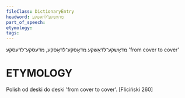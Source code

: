 ```yaml
---
fileClass: DictionaryEntry
headword: מדאָשקע־לדאָשקע
part_of_speech: 
etymology: 
tags: 
---
```

מדאָשקע־לדאָשקע
מדאָסקע־לדאָסקע, מדעסקע־לדעסקע
'from cover to cover'

ETYMOLOGY
===========
Polish od deski do deski 'from cover to cover'.
[Fliciński 260]